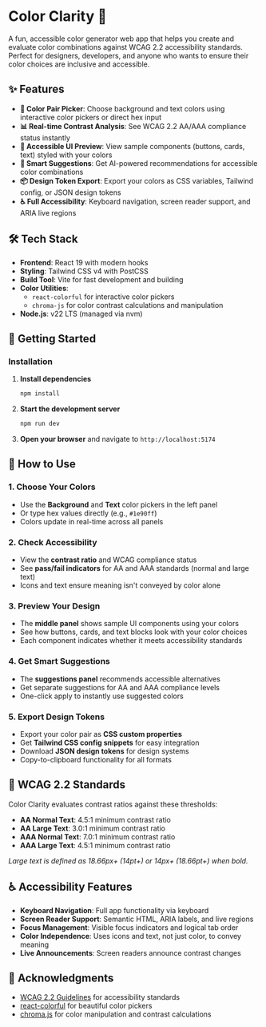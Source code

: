 # Color Clarity 🎨

A fun, accessible color generator web app that helps you create and evaluate color combinations against WCAG 2.2 accessibility standards. Perfect for designers, developers, and anyone who wants to ensure their color choices are inclusive and accessible.

## ✨ Features

- **🎯 Color Pair Picker**: Choose background and text colors using interactive color pickers or direct hex input
- **📊 Real-time Contrast Analysis**: See WCAG 2.2 AA/AAA compliance status instantly
- **👀 Accessible UI Preview**: View sample components (buttons, cards, text) styled with your colors
- **🧠 Smart Suggestions**: Get AI-powered recommendations for accessible color combinations
- **📦 Design Token Export**: Export your colors as CSS variables, Tailwind config, or JSON design tokens
- **♿ Full Accessibility**: Keyboard navigation, screen reader support, and ARIA live regions

## 🛠 Tech Stack

- **Frontend**: React 19 with modern hooks
- **Styling**: Tailwind CSS v4 with PostCSS
- **Build Tool**: Vite for fast development and building
- **Color Utilities**: 
  - `react-colorful` for interactive color pickers
  - `chroma-js` for color contrast calculations and manipulation
- **Node.js**: v22 LTS (managed via nvm)

## 🚀 Getting Started

### Installation

1. **Install dependencies**
   ```bash
   npm install
   ```

2. **Start the development server**
   ```bash
   npm run dev
   ```

3. **Open your browser** and navigate to `http://localhost:5174`

## 🎨 How to Use

### 1. Choose Your Colors
- Use the **Background** and **Text** color pickers in the left panel
- Or type hex values directly (e.g., `#1e90ff`)
- Colors update in real-time across all panels

### 2. Check Accessibility
- View the **contrast ratio** and WCAG compliance status
- See **pass/fail indicators** for AA and AAA standards (normal and large text)
- Icons and text ensure meaning isn't conveyed by color alone

### 3. Preview Your Design
- The **middle panel** shows sample UI components using your colors
- See how buttons, cards, and text blocks look with your color choices
- Each component indicates whether it meets accessibility standards

### 4. Get Smart Suggestions
- The **suggestions panel** recommends accessible alternatives
- Get separate suggestions for AA and AAA compliance levels
- One-click apply to instantly use suggested colors

### 5. Export Design Tokens
- Export your color pair as **CSS custom properties**
- Get **Tailwind CSS config snippets** for easy integration
- Download **JSON design tokens** for design systems
- Copy-to-clipboard functionality for all formats

## 🎯 WCAG 2.2 Standards

Color Clarity evaluates contrast ratios against these thresholds:

- **AA Normal Text**: 4.5:1 minimum contrast ratio
- **AA Large Text**: 3.0:1 minimum contrast ratio  
- **AAA Normal Text**: 7.0:1 minimum contrast ratio
- **AAA Large Text**: 4.5:1 minimum contrast ratio

*Large text is defined as 18.66px+ (14pt+) or 14px+ (18.66pt+) when bold.*

## ♿ Accessibility Features

- **Keyboard Navigation**: Full app functionality via keyboard
- **Screen Reader Support**: Semantic HTML, ARIA labels, and live regions
- **Focus Management**: Visible focus indicators and logical tab order
- **Color Independence**: Uses icons and text, not just color, to convey meaning
- **Live Announcements**: Screen readers announce contrast changes

## 🙏 Acknowledgments

- [WCAG 2.2 Guidelines](https://www.w3.org/TR/WCAG22/) for accessibility standards
- [react-colorful](https://github.com/omgovich/react-colorful) for beautiful color pickers
- [chroma.js](https://gka.github.io/chroma.js/) for color manipulation and contrast calculations
